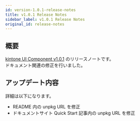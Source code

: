 ```yaml
---
id: version-1.0.1-release-notes
title: v1.0.1 Release Notes
sidebar_label: v1.0.1 Release Notes
original_id: release-notes
---
```


## 概要

[kintone UI Component v1.0.1](https://github.com/kintone-labs/kintone-ui-component/releases/tag/v1.0.1) のリリースノートです。  
ドキュメント関連の修正を行いました。

## アップデート内容

詳細は以下になります。

- README 内の unpkg URL を修正
- ドキュメントサイト Quick Start 記事内の unpkg URL を修正